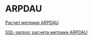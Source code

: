 # ARPDAU
[Расчет метрики ARPDAU](test_zimad_arpdau.ipynb)

[SQL-запрос расчета метрики ARPDAU](SQL_ARPDAU)
